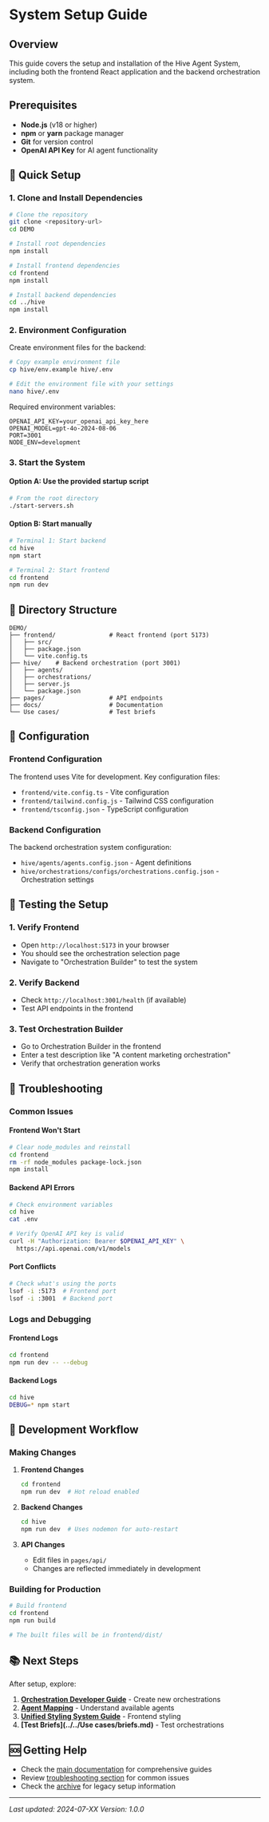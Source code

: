 # System Setup Guide

## Overview

This guide covers the setup and installation of the Hive Agent System, including both the frontend React application and the backend orchestration system.

## Prerequisites

- **Node.js** (v18 or higher)
- **npm** or **yarn** package manager
- **Git** for version control
- **OpenAI API Key** for AI agent functionality

## 🚀 Quick Setup

### 1. Clone and Install Dependencies

```bash
# Clone the repository
git clone <repository-url>
cd DEMO

# Install root dependencies
npm install

# Install frontend dependencies
cd frontend
npm install

# Install backend dependencies
cd ../hive
npm install
```

### 2. Environment Configuration

Create environment files for the backend:

```bash
# Copy example environment file
cp hive/env.example hive/.env

# Edit the environment file with your settings
nano hive/.env
```

Required environment variables:

```env
OPENAI_API_KEY=your_openai_api_key_here
OPENAI_MODEL=gpt-4o-2024-08-06
PORT=3001
NODE_ENV=development
```

### 3. Start the System

#### Option A: Use the provided startup script

```bash
# From the root directory
./start-servers.sh
```

#### Option B: Start manually

```bash
# Terminal 1: Start backend
cd hive
npm start

# Terminal 2: Start frontend
cd frontend
npm run dev
```

## 📁 Directory Structure

```
DEMO/
├── frontend/               # React frontend (port 5173)
│   ├── src/
│   ├── package.json
│   └── vite.config.ts
├── hive/    # Backend orchestration (port 3001)
│   ├── agents/
│   ├── orchestrations/
│   ├── server.js
│   └── package.json
├── pages/                  # API endpoints
├── docs/                   # Documentation
└── Use cases/              # Test briefs
```

## 🔧 Configuration

### Frontend Configuration

The frontend uses Vite for development. Key configuration files:

- `frontend/vite.config.ts` - Vite configuration
- `frontend/tailwind.config.js` - Tailwind CSS configuration
- `frontend/tsconfig.json` - TypeScript configuration

### Backend Configuration

The backend orchestration system configuration:

- `hive/agents/agents.config.json` - Agent definitions
- `hive/orchestrations/configs/orchestrations.config.json` - Orchestration settings

## 🧪 Testing the Setup

### 1. Verify Frontend

- Open `http://localhost:5173` in your browser
- You should see the orchestration selection page
- Navigate to "Orchestration Builder" to test the system

### 2. Verify Backend

- Check `http://localhost:3001/health` (if available)
- Test API endpoints in the frontend

### 3. Test Orchestration Builder

- Go to Orchestration Builder in the frontend
- Enter a test description like "A content marketing orchestration"
- Verify that orchestration generation works

## 🚨 Troubleshooting

### Common Issues

#### Frontend Won't Start

```bash
# Clear node_modules and reinstall
cd frontend
rm -rf node_modules package-lock.json
npm install
```

#### Backend API Errors

```bash
# Check environment variables
cd hive
cat .env

# Verify OpenAI API key is valid
curl -H "Authorization: Bearer $OPENAI_API_KEY" \
  https://api.openai.com/v1/models
```

#### Port Conflicts

```bash
# Check what's using the ports
lsof -i :5173  # Frontend port
lsof -i :3001  # Backend port
```

### Logs and Debugging

#### Frontend Logs

```bash
cd frontend
npm run dev -- --debug
```

#### Backend Logs

```bash
cd hive
DEBUG=* npm start
```

## 🔄 Development Workflow

### Making Changes

1. **Frontend Changes**

   ```bash
   cd frontend
   npm run dev  # Hot reload enabled
   ```

2. **Backend Changes**

   ```bash
   cd hive
   npm run dev  # Uses nodemon for auto-restart
   ```

3. **API Changes**
   - Edit files in `pages/api/`
   - Changes are reflected immediately in development

### Building for Production

```bash
# Build frontend
cd frontend
npm run build

# The built files will be in frontend/dist/
```

## 📚 Next Steps

After setup, explore:

1. **[Orchestration Developer Guide](../orchestrations/ORCHESTRATION_DEVELOPER_GUIDE.md)** - Create new orchestrations
2. **[Agent Mapping](../orchestrations/AgentMapping.md)** - Understand available agents
3. **[Unified Styling System Guide](../frontend/STYLING_SYSTEM_GUIDE.md)** - Frontend styling
4. **[Test Briefs](../../Use cases/briefs.md)** - Test orchestrations

## 🆘 Getting Help

- Check the [main documentation](../README.md) for comprehensive guides
- Review [troubleshooting section](#-troubleshooting) for common issues
- Check the [archive](../../archive/) for legacy setup information

---

_Last updated: 2024-07-XX_
_Version: 1.0.0_
